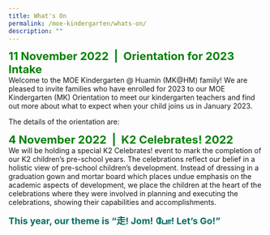 ```yaml
---
title: What's On
permalink: /moe-kindergarten/whats-on/
description: ""
---
```

<b style="color:green; font-size:22px;">11 November 2022  |  Orientation for 2023 Intake</b><br>
Welcome to the MOE Kindergarten @ Huamin (MK@HM) family! We are pleased to invite families who have enrolled for 2023 to our MOE Kindergarten (MK) Orientation to meet our kindergarten teachers and find out more about what to expect when your child joins us in January 2023.   
  
The details of the orientation are:

<b style="color:green; font-size:22px;">4 November 2022  |  K2 Celebrates! 2022</b><br>
We will be holding a special K2 Celebrates! event to mark the completion of our K2 children’s pre-school years. The celebrations reflect our belief in a holistic view of pre-school children’s development. Instead of dressing in a graduation gown and mortar board which places undue emphasis on the academic aspects of development, we place the children at the heart of the celebrations where they were involved in planning and executing the celebrations, showing their capabilities and accomplishments.

<b style="color:#016C62; font-size:18px;">This year, our theme is “走! Jom! போ! Let’s Go!”